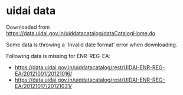 # uidai data 

Downloaded from https://data.uidai.gov.in/uiddatacatalog/dataCatalogHome.do

Some data is throwing a 'Invalid date format' error when downloading.

Following data is missing for ENR-REG-EA: 
* https://data.uidai.gov.in/uiddatacatalog/rest/UIDAI-ENR-REG-EA/20121001/20121016/
* https://data.uidai.gov.in/uiddatacatalog/rest/UIDAI-ENR-REG-EA/20121017/20121031/
  
